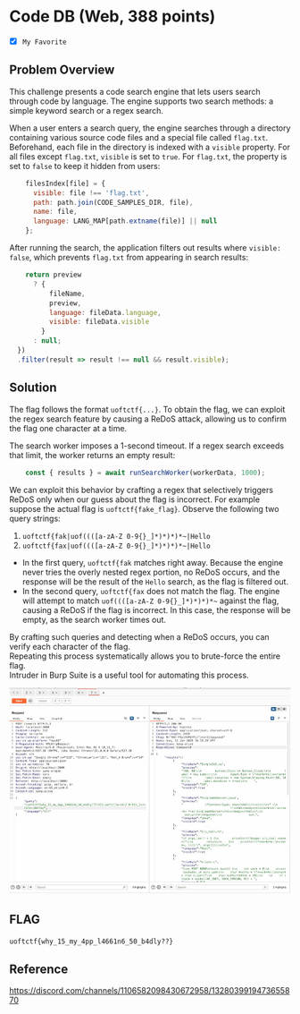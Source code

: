 # Code DB (Web, 388 points)

- [x] `My Favorite`

## Problem Overview

This challenge presents a code search engine that lets users search through code by language. The engine supports two search methods: a simple keyword search or a regex search.

When a user enters a search query, the engine searches through a directory containing various source code files and a special file called `flag.txt`. Beforehand, each file in the directory is indexed with a `visible` property. For all files except `flag.txt`, `visible` is set to `true`. For `flag.txt`, the property is set to `false` to keep it hidden from users:


```javascript
    filesIndex[file] = {
      visible: file !== 'flag.txt',
      path: path.join(CODE_SAMPLES_DIR, file),
      name: file,
      language: LANG_MAP[path.extname(file)] || null
    };
```

After running the search, the application filters out results where `visible: false`, which prevents `flag.txt` from appearing in search results:

```javascript
    return preview
      ? {
          fileName,
          preview,
          language: fileData.language,
          visible: fileData.visible
        }
      : null;
  })
  .filter(result => result !== null && result.visible);
```

## Solution

The flag follows the format `uoftctf{...}`. To obtain the flag, we can exploit the regex search feature by causing a ReDoS attack, allowing us to confirm the flag one character at a time.

The search worker imposes a 1-second timeout. If a regex search exceeds that limit, the worker returns an empty result:

```javascript
    const { results } = await runSearchWorker(workerData, 1000);
```

We can exploit this behavior by crafting a regex that selectively triggers ReDoS only when our guess about the flag is incorrect. For example suppose the actual flag is `uoftctf{fake_flag}`. Observe the following two query strings:

1. `uoftctf{fak|uof((([a-zA-Z 0-9{}_]*)*)*)*~|Hello`
2. `uoftctf{fax|uof((([a-zA-Z 0-9{}_]*)*)*)*~|Hello`

- In the first query, `uoftctf{fak` matches right away. Because the engine never tries the overly nested regex portion, no ReDoS occurs, and the response will be the result of the `Hello` search, as the flag is filtered out.
- In the second query, `uoftctf{fax` does not match the flag. The engine will attempt to match `uof((([a-zA-Z 0-9{}_]*)*)*)*~` against the flag, causing a ReDoS if the flag is incorrect. In this case, the response will be empty, as the search worker times out.

By crafting such queries and detecting when a ReDoS occurs, you can verify each character of the flag.  
Repeating this process systematically allows you to brute-force the entire flag.    
Intruder in Burp Suite is a useful tool for automating this process.

![Burp Screenshot](./solution/burp-code-db.jpg)

## FLAG

`uoftctf{why_15_my_4pp_l4661n6_50_b4dly??}`

## Reference
https://discord.com/channels/1106582098430672958/1328039919473655870
